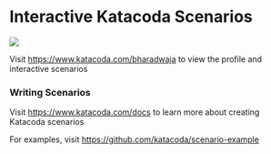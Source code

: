# Interactive Katacoda Scenarios

[![](http://shields.katacoda.com/katacoda/bharadwaja/count.svg)](https://www.katacoda.com/bharadwaja "Get your profile on Katacoda.com")

Visit https://www.katacoda.com/bharadwaja to view the profile and interactive scenarios

### Writing Scenarios
Visit https://www.katacoda.com/docs to learn more about creating Katacoda scenarios

For examples, visit https://github.com/katacoda/scenario-example
